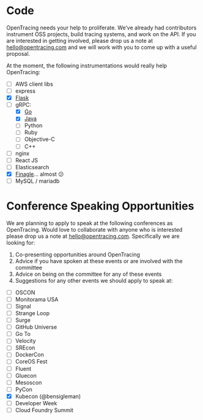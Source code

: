 # Code

OpenTracing needs your help to proliferate. We’ve already had contributors instrument OSS projects, build tracing systems, and work on the API. If you are interested in getting involved, please drop us a note at [hello@opentracing.com](mailto:hello@opentracing.com) and we will work with you to come up with a useful proposal.

At the moment, the following instrumentations would really help OpenTracing:

- [ ] AWS client libs
- [ ] express
- [x] [Flask](https://github.com/opentracing-contrib/python-flask)
- [ ] gRPC:
  - [x] [Go](https://github.com/grpc-ecosystem/grpc-opentracing/tree/master/go/otgrpc) 
  - [x] [Java](https://github.com/grpc-ecosystem/grpc-opentracing/tree/master/java)
  - [ ] Python
  - [ ] Ruby
  - [ ] Objective-C
  - [ ] C++
- [ ] nginx
- [ ] React JS
- [ ] Elasticsearch
- [x] [Finagle](https://github.com/twitter/finagle/pull/520#issuecomment-249959538)... almost :confused: 
- [ ] MySQL / mariadb

# Conference Speaking Opportunities

We are planning to apply to speak at the following conferences as OpenTracing. Would love to collaborate with anyone who is interested please drop us a note at [hello@opentracing.com](mailto:hello@opentracing.com). Specifically we are looking for:

1. Co-presenting opportunities around OpenTracing
2. Advice if you have spoken at these events or are involved with the committee
3. Advice on being on the committee for any of these events
4. Suggestions for any other events we should apply to speak at:


- [ ] OSCON
- [ ] Monitorama USA
- [ ] Signal
- [ ] Strange Loop
- [ ] Surge
- [ ] GitHub Universe
- [ ] Go To
- [ ] Velocity
- [ ] SREcon
- [ ] DockerCon
- [ ] CoreOS Fest
- [ ] Fluent
- [ ] Gluecon
- [ ] Mesoscon
- [ ] PyCon
- [x] Kubecon (@bensigleman)
- [ ] Developer Week
- [ ] Cloud Foundry Summit
